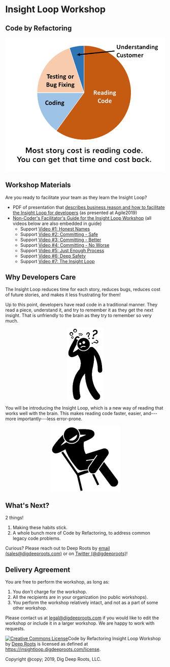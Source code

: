 # Insight Loop Workshop
## Code by Refactoring

<img src="/img/why-rbr-il-ttt.png" title="business reason to do this" style="display:block; margin: 0 auto;">

## Workshop Materials

Are you ready to facilitate your team as they learn the Insight Loop?

  * PDF of presentation that [describes business reason and how to facilitate the Insight Loop for developers](/dl/train-the-trainer-rbr-insight-loop.pdf) (as presented at Agile2019)
  * [Non-Coder's Facilitator's Guide for the Insight Loop Workshop](/dl/facilitator-guide.pdf) (all videos below are also embedded in guide)
    * Support [Video #1: Honest Names](/dl/Video1-HonestNames.mp4)
    * Support [Video #2: Committing - Safe](/dl/Video2-Committing-Safe.mp4)
    * Support [Video #3: Committing - Better](/dl/Video3-Committing-Better.mp4)
    * Support [Video #4: Committing - No Worse](/dl/Video4-Committing-NoWorse.mp4)
    * Support [Video #5: Just Enough Process](/dl/Video5-Committing-JustEnoughProcess.mp4)
    * Support [Video #6: Deep Safety](/dl/Video6-Committing-DeepSafety.mp4)
    * Support [Video #7: The Insight Loop](/dl/Video7-TheInsightLoop.mp4)

## Why Developers Care

The Insight Loop reduces time for each story, reduces bugs, reduces cost of future stories, and makes it less frustrating for them! 

Up to this point, developers have read code in a traditional manner. They read a piece, understand it, and try to remember it as they get the next insight. That is unfriendly to the brain as they try to remember so very much.

<img src="/img/ReadingCode-Trad.PNG" title="traditional code reading" style="display:block; margin: 0 auto;">

You will be introducing the Insight Loop, which is a new way of reading that works well with the brain. This makes reading code faster, easier, and---more importantly---less error-prone.

<img src="/img/ReadingCode-InsightLoop.PNG" title="new code reading" style="display:block; margin: 0 auto;">

## What's Next?

2 things!

  1. Making these habits stick.
  2. A whole bunch more of Code by Refactoring, to address common legacy code problems.

Curious? Please reach out to Deep Roots by [email (sales@digdeeproots.com)](mailto:sales@digdeeproots.com) or on [Twitter (@digdeeproots)](https://twitter.com/digdeeproots)!

## Delivery Agreement

You are free to perform the workshop, as long as:

1. You don't charge for the workshop.
2. All the recipients are in your organization (no public workshops).
3. You perform the workshop relatively intact, and not as a part of some other workshop.

Please contact us at [legal@digdeeproots.com](mailto:legal@digdeeproots.com) if you would like to edit the workshop or include it in a larger workshop. We are happy to work with requests.

<p class="begin legal"><a rel="license" href="http://creativecommons.org/licenses/by-nc-nd/4.0/"><img alt="Creative Commons License" style="border-width:0" src="https://i.creativecommons.org/l/by-nc-nd/4.0/80x15.png" /></a><span xmlns:dct="http://purl.org/dc/terms/" property="dct:title">Code by Refactoring Insight Loop Workshop</span> by <a xmlns:cc="http://creativecommons.org/ns#" href="https://insightloop.digdeeproots.com/" property="cc:attributionName" rel="cc:attributionURL">Deep Roots</a> is licensed as defined at <a xmlns:cc="http://creativecommons.org/ns#" href="https://insightloop.digdeeproots.com/license" rel="cc:morePermissions">https://insightloop.digdeeproots.com/license</a>.</p>

<p class="legal">Copyright @copy; 2019, Dig Deep Roots, LLC.</p>